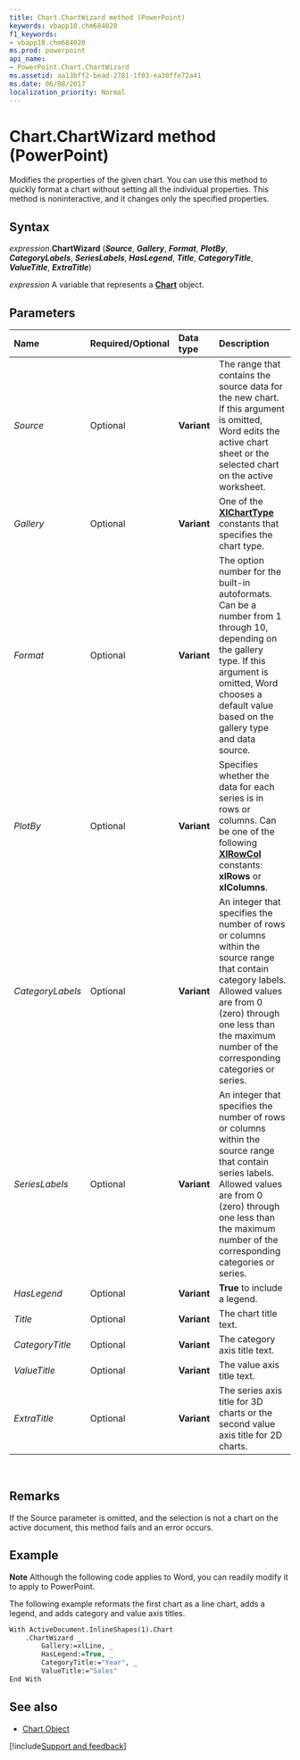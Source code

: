 ```yaml
---
title: Chart.ChartWizard method (PowerPoint)
keywords: vbapp10.chm684020
f1_keywords:
- vbapp10.chm684020
ms.prod: powerpoint
api_name:
- PowerPoint.Chart.ChartWizard
ms.assetid: aa13bff2-bead-2781-1f03-ea30ffe72a41
ms.date: 06/08/2017
localization_priority: Normal
---
```



# Chart.ChartWizard method (PowerPoint)

Modifies the properties of the given chart. You can use this method to quickly format a chart without setting all the individual properties. This method is noninteractive, and it changes only the specified properties.

## Syntax

_expression_.**ChartWizard** (**_Source_**, **_Gallery_**, **_Format_**, **_PlotBy_**, **_CategoryLabels_**, **_SeriesLabels_**, **_HasLegend_**, **_Title_**, **_CategoryTitle_**, **_ValueTitle_**, **_ExtraTitle_**)

_expression_ A variable that represents a **[Chart](PowerPoint.Chart.md)** object.


## Parameters

|Name|Required/Optional|Data type|Description|
|:-----|:-----|:-----|:-----|
| _Source_|Optional|**Variant**|The range that contains the source data for the new chart. If this argument is omitted, Word edits the active chart sheet or the selected chart on the active worksheet.|
| _Gallery_|Optional|**Variant**|One of the **[XlChartType](Excel.XlChartType.md)** constants that specifies the chart type.|
| _Format_|Optional|**Variant**|The option number for the built-in autoformats. Can be a number from 1 through 10, depending on the gallery type. If this argument is omitted, Word chooses a default value based on the gallery type and data source.|
| _PlotBy_|Optional|**Variant**|Specifies whether the data for each series is in rows or columns. Can be one of the following **[XlRowCol](PowerPoint.XlRowCol.md)** constants: **xlRows** or **xlColumns**.|
| _CategoryLabels_|Optional|**Variant**|An integer that specifies the number of rows or columns within the source range that contain category labels. Allowed values are from 0 (zero) through one less than the maximum number of the corresponding categories or series.|
| _SeriesLabels_|Optional|**Variant**|An integer that specifies the number of rows or columns within the source range that contain series labels. Allowed values are from 0 (zero) through one less than the maximum number of the corresponding categories or series.|
| _HasLegend_|Optional|**Variant**|**True** to include a legend.|
| _Title_|Optional|**Variant**|The chart title text.|
| _CategoryTitle_|Optional|**Variant**|The category axis title text.|
| _ValueTitle_|Optional|**Variant**|The value axis title text.|
| _ExtraTitle_|Optional|**Variant**| The series axis title for 3D charts or the second value axis title for 2D charts.|

<br/>

## Remarks

If the Source parameter is omitted, and the selection is not a chart on the active document, this method fails and an error occurs.


## Example

**Note**  Although the following code applies to Word, you can readily modify it to apply to PowerPoint.

The following example reformats the first chart as a line chart, adds a legend, and adds category and value axis titles.

```vb
With ActiveDocument.InlineShapes(1).Chart 
    .ChartWizard _ 
        Gallery:=xlLine, _ 
        HasLegend:=True, _ 
        CategoryTitle:="Year", _ 
        ValueTitle:="Sales" 
End With
```


## See also

- [Chart Object](PowerPoint.Chart.md)

[!include[Support and feedback](~/includes/feedback-boilerplate.md)]